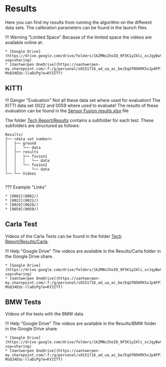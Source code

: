 # Results

Here you can find my results from running the algorithm on the different data sets.
The calibration parameters can be found in the launch files.

!!! Warning "Limited Space"
    Because of the limited space the videos are available online at:
    
    * [Google Drive](https://drive.google.com/drive/folders/1kZMNsIhoIO_9F5K1yZ4li_xcJqyBwVz2?usp=sharing)
    * [Uantwerpen OneDrive](https://uantwerpen-my.sharepoint.com/:f:/g/personal/s0151716_ad_ua_ac_be/EqGfN5KMX5xJp4FPItZT1fMBPWjOy-MoQ34EUz-llaDiPg?e=KY2ITf)

## KITTI

!!! Danger "Evaluation"
    Not all these data set where used for evaluation! The KITTI data set 0022 and 0059 where used to evaluate!
    The results of these evaluation can be found in the [Sensor Fusion results.xlsx](Sensor%20Fusion%20results.xlsx) file
        
The folder [Tech Report/Results](../Results) contains a subfolder for each test. These subfolders are structured as follows:

```
Results/
├── <data set number>
│   ├── ground
│   │   └── data
│   ├── results
│   │   ├── fusion1
│   │   │   └── data
│   │   └── fusion2
│   │       └── data
└── └── Videos
 
```

??? Example "Links"

    * [0002](0002/)
    * [0022](0022/)
    * [0029](0029/)
    * [0059](0059/)

## Carla Test

Videos of the Carla Tests can be found in the folder [Tech Report/Results/Carla](Carla).

!!! Help "Google Drive"
    The videos are available in the Results/Carla folder in the Google Drive share.
    
    * [Google Drive](https://drive.google.com/drive/folders/1kZMNsIhoIO_9F5K1yZ4li_xcJqyBwVz2?usp=sharing)
    * [Uantwerpen OneDrive](https://uantwerpen-my.sharepoint.com/:f:/g/personal/s0151716_ad_ua_ac_be/EqGfN5KMX5xJp4FPItZT1fMBPWjOy-MoQ34EUz-llaDiPg?e=KY2ITf)

## BMW Tests

Videos of the tests with the BMW data

!!! Help "Google Drive"
    The videos are available in the Results/BMW folder in the Google Drive share.
    
    * [Google Drive](https://drive.google.com/drive/folders/1kZMNsIhoIO_9F5K1yZ4li_xcJqyBwVz2?usp=sharing)
    * [Uantwerpen OneDrive](https://uantwerpen-my.sharepoint.com/:f:/g/personal/s0151716_ad_ua_ac_be/EqGfN5KMX5xJp4FPItZT1fMBPWjOy-MoQ34EUz-llaDiPg?e=KY2ITf)
